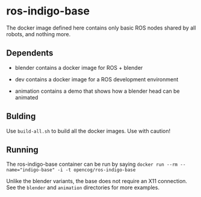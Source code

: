 ros-indigo-base
===============

The docker image defined here contains only basic ROS nodes shared by
all robots, and nothing more.

## Dependents
* blender contains a docker image for ROS + blender
* dev contains a docker image for a ROS development environment

* animation contains a demo that shows how a blender head can be animated

## Bulding
Use `build-all.sh` to build all the docker images. Use with caution!

## Running
The ros-indigo-base container can be run by saying
`docker run --rm --name="indigo-base" -i -t opencog/ros-indigo-base`

Unlike the blender variants, the base does not require an X11 connection.
See the `blender` and `animation` directories for more examples.

